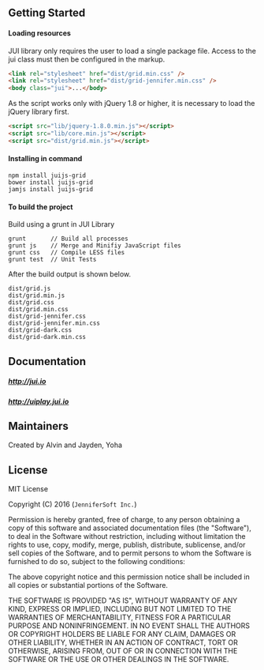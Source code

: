 ## Getting Started

#### Loading resources
JUI library only requires the user to load a single package file.
Access to the jui class must then be configured in the markup.
```html
<link rel="stylesheet" href="dist/grid.min.css" />
<link rel="stylesheet" href="dist/grid-jennifer.min.css" />
<body class="jui">...</body>
```

As the script works only with jQuery 1.8 or higher, it is necessary to load the jQuery library first.
```html
<script src="lib/jquery-1.8.0.min.js"></script>
<script src="lib/core.min.js"></script>
<script src="dist/grid.min.js"></script>
```

#### Installing in command
```
npm install juijs-grid
bower install juijs-grid
jamjs install juijs-grid
```

#### To build the project
Build using a grunt in JUI Library
```
grunt       // Build all processes
grunt js    // Merge and Minifiy JavaScript files
grunt css   // Compile LESS files
grunt test  // Unit Tests
```
After the build output is shown below.
```
dist/grid.js
dist/grid.min.js
dist/grid.css
dist/grid.min.css
dist/grid-jennifer.css
dist/grid-jennifer.min.css
dist/grid-dark.css
dist/grid-dark.min.css
```

## Documentation

##### http://jui.io
##### http://uiplay.jui.io

## Maintainers

Created by Alvin and Jayden, Yoha

## License

MIT License 

Copyright (C) 2016 (```JenniferSoft Inc.```)

Permission is hereby granted, free of charge, to any person obtaining a copy
of this software and associated documentation files (the "Software"), to deal
in the Software without restriction, including without limitation the rights
to use, copy, modify, merge, publish, distribute, sublicense, and/or sell
copies of the Software, and to permit persons to whom the Software is
furnished to do so, subject to the following conditions:

The above copyright notice and this permission notice shall be included in
all copies or substantial portions of the Software.

THE SOFTWARE IS PROVIDED "AS IS", WITHOUT WARRANTY OF ANY KIND, EXPRESS OR
IMPLIED, INCLUDING BUT NOT LIMITED TO THE WARRANTIES OF MERCHANTABILITY,
FITNESS FOR A PARTICULAR PURPOSE AND NONINFRINGEMENT. IN NO EVENT SHALL THE
AUTHORS OR COPYRIGHT HOLDERS BE LIABLE FOR ANY CLAIM, DAMAGES OR OTHER
LIABILITY, WHETHER IN AN ACTION OF CONTRACT, TORT OR OTHERWISE, ARISING FROM,
OUT OF OR IN CONNECTION WITH THE SOFTWARE OR THE USE OR OTHER DEALINGS IN
THE SOFTWARE.
